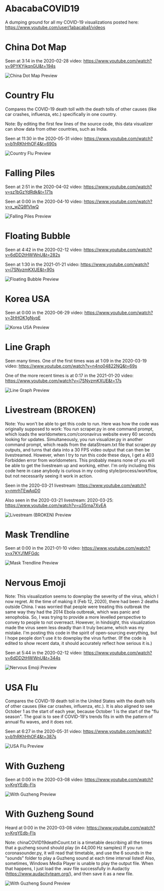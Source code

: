 # AbacabaCOVID19
A dumping ground for all my COVID-19 visualizations posted here: https://www.youtube.com/user/1abacaba1/videos

# China Dot Map

Seen at 3:14 in the 2020-02-28 video: https://www.youtube.com/watch?v=9PYKYjkqnGU&t=194s

![China Dot Map Preview](https://github.com/carykh/AbacabaCOVID19/blob/main/chinaDotMap/chinaDotMapPreview.png?raw=true)

# Country Flu

Compares the COVID-19 death toll with the death tolls of other causes (like car crashes, influenza, etc.) specifically in one country.

Note: By editing the first few lines of the source code, this data visualizer can show data from other countries, such as India.

Seen at 11:30 in the 2020-05-31 video: https://www.youtube.com/watch?v=b1hRKhHhOF4&t=690s

![Country Flu Preview](https://github.com/carykh/AbacabaCOVID19/blob/main/countryFlu/countryFluPreview.png?raw=true)

# Falling Piles

Seen at 2:51 in the 2020-04-02 video: https://www.youtube.com/watch?v=sz1bGzYdRdk&t=171s

Seen at 0:00 in the 2020-04-10 video: https://www.youtube.com/watch?v=x_wZQ8fVIwQ

![Falling Piles Preview](https://github.com/carykh/AbacabaCOVID19/blob/main/fallingPiles/fallingPilesPreview.png?raw=true)

# Floating Bubble

Seen at 4:42 in the 2020-02-12 video: https://www.youtube.com/watch?v=6dDD2tHWWnU&t=282s

Seen at 1:30 in the 2021-01-21 video: https://www.youtube.com/watch?v=i7SNyzmKXUE&t=90s

![Floating Bubble Preview](https://github.com/carykh/AbacabaCOVID19/blob/main/floatingBubble/floatingBubblePreview.png?raw=true)

# Korea USA

Seen at 0:00 in the 2020-06-29 video: https://www.youtube.com/watch?v=3HHOK1gNypE

![Korea USA Preview](https://github.com/carykh/AbacabaCOVID19/blob/main/koreaUSA/koreaUSApreview.png?raw=true)

# Line Graph

Seen many times. One of the first times was at 1:09 in the 2020-03-19 video: https://www.youtube.com/watch?v=n4no04822NQ&t=69s

One of the more recent times is at 0:17 in the 2021-01-20 video: https://www.youtube.com/watch?v=i7SNyzmKXUE&t=17s

![Line Graph Preview](https://github.com/carykh/AbacabaCOVID19/blob/main/lineGraph/lineGraphPreview.png?raw=true)

# Livestream (BROKEN)

Note: You won't be able to get this code to run. Here was how the code was originally supposed to work: You run scraper.py in one command prompt, which loads the worldometers.com/coronavirus website every 60 seconds looking for updates. Simultaneously, you run visualizer.py in another command prompt, which reads from the dataStream.txt file that scraper.py outputs, and turns that data into a 30 FPS video output that can then be livestreamed. However, when I try to run this code these days, I get a 403 Forbidden error from worldometers. This probably means none of you will be able to get the livestream up and working, either. I'm only including this code here in case anybody is curious in my coding style/process/workflow, but not necessarily seeing it work in action.

Seen in the 2020-03-21 livestream: https://www.youtube.com/watch?v=nmrhTEwAqD0

Also seen in the 2020-03-21 livestream: 2020-03-25: https://www.youtube.com/watch?v=u35rna7XvEA

![Livestream (BROKEN) Preview](https://github.com/carykh/AbacabaCOVID19/blob/main/livestreamBROKEN/livestreamBROKENpreview.png?raw=true)

# Mask Trendline

Seen at 0:00 in the 2021-01-10 video: https://www.youtube.com/watch?v=x7KYJ1MFGdc

![Mask Trendline Preview](https://github.com/carykh/AbacabaCOVID19/blob/main/maskTrendline/maskTrendlinePreview.png?raw=true)

# Nervous Emoji

Note: This visualization seems to downplay the severity of the virus, which I now regret. At the time of making it (Feb 12, 2020), there had been 2 deaths outside China. I was worried that people were treating this outbreak the same way they had the 2014 Ebola outbreak, which was panic and xenophobia. So, I was trying to provide a more levelled perspective to convey to people to not overreact. However, in hindsight, this visualization made the virus seem less deadly than it truly became, which was my mistake. I'm posting this code in the spirit of open-sourcing everything, but I hope people don't use it to downplay the virus further. (If the code is edited to show recent data, it should accurately reflect how serious it is.)

Seen at 5:44 in the 2020-02-12 video: https://www.youtube.com/watch?v=6dDD2tHWWnU&t=344s

![Nervous Emoji Preview](https://github.com/carykh/AbacabaCOVID19/blob/main/nervousEmoji/nervousEmojiPreview.png?raw=true)

# USA Flu

Compares the COVID-19 death toll in the United States with the death tolls of other causes (like car crashes, influenza, etc.). It is also aligned to see October 1 as the start of each year, because October 1 is the start of the "flu season". The goal is to see if COVID-19's trends fits in with the pattern of annual flu waves, and it does not.

Seen at 6:27 in the 2020-05-31 video: https://www.youtube.com/watch?v=b1hRKhHhOF4&t=387s

![USA Flu Preview](https://github.com/carykh/AbacabaCOVID19/blob/main/USAflu/USAfluPreview.png?raw=true)

# With Guzheng

Seen at 0:00 in the 2020-03-08 video: https://www.youtube.com/watch?v=KrgYEdb-Fls

![With Guzheng Preview](https://github.com/carykh/AbacabaCOVID19/blob/main/withGuzheng/withGuzhengPreview.png?raw=true)

# With Guzheng Sound

Heard at 0:00 in the 2020-03-08 video: https://www.youtube.com/watch?v=KrgYEdb-Fls

Note: chinaCOVID19deathCount.txt is a timetable describing all the times that a guzheng sound should play (in 44,000 Hz samples) If you run coronasounder.py, it will read that timetable, and use the 6 sounds in the "sounds" folder to play a Guzheng sound at each time interval listed! Also, sometimes, Windows Media Player is unable to play the output file. When that happens, I just load the .wav file successfully in Audactiy (https://www.audacityteam.org/), and then save it as a new file.

![With Guzheng Sound Preview](https://github.com/carykh/AbacabaCOVID19/blob/main/withGuzhengSound/withGuzhengSoundPreview.png?raw=true)
